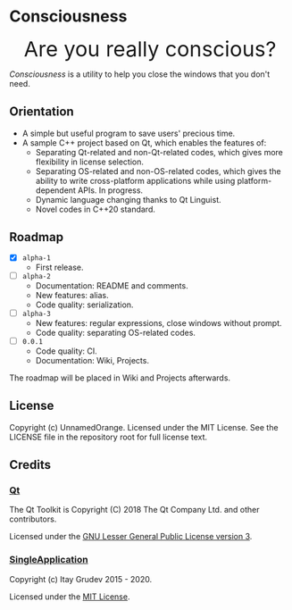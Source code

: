 # Consciousness

<div style="text-align: center; font-size: 28pt;">Are you really conscious?</div>

*Consciousness* is a utility to help you close the windows that you don't need.

## Orientation

- A simple but useful program to save users' precious time.
- A sample C++ project based on Qt, which enables the features of:
  - Separating Qt-related and non-Qt-related codes, which gives more flexibility in license selection.
  - Separating OS-related and non-OS-related codes, which gives the ability to write cross-platform applications while using platform-dependent APIs. In progress.
  - Dynamic language changing thanks to Qt Linguist.
  - Novel codes in C++20 standard.

## Roadmap

- [x] `alpha-1`
  - First release.
- [ ] `alpha-2`
  - Documentation: README and comments.
  - New features: alias.
  - Code quality: serialization.
- [ ] `alpha-3`
  - New features: regular expressions, close windows without prompt.
  - Code quality: separating OS-related codes.
- [ ] `0.0.1`
  - Code quality: CI.
  - Documentation: Wiki, Projects.

The roadmap will be placed in Wiki and Projects afterwards.

## License

Copyright (c) UnnamedOrange. Licensed under the MIT License. See the LICENSE file in the repository root for full license text.

## Credits

### [Qt](https://www.qt.io/)

The Qt Toolkit is Copyright (C) 2018 The Qt Company Ltd. and other contributors.

Licensed under the [GNU Lesser General Public License version 3](https://doc.qt.io/qt-6/lgpl.html).

### [SingleApplication](https://github.com/itay-grudev/SingleApplication)

Copyright (c) Itay Grudev 2015 - 2020.

Licensed under the [MIT License](https://github.com/itay-grudev/SingleApplication/blob/v3.3.4/LICENSE).

